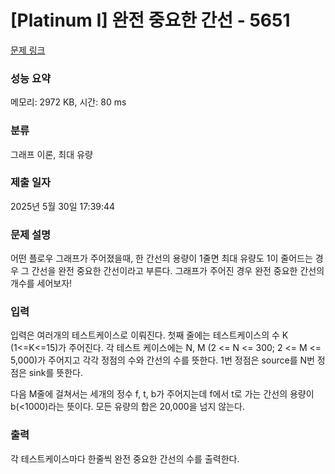# [Platinum I] 완전 중요한 간선 - 5651 

[문제 링크](https://www.acmicpc.net/problem/5651) 

### 성능 요약

메모리: 2972 KB, 시간: 80 ms

### 분류

그래프 이론, 최대 유량

### 제출 일자

2025년 5월 30일 17:39:44

### 문제 설명

<p>어떤 플로우 그래프가 주어졌을때, 한 간선의 용량이 1줄면 최대 유량도 1이 줄어드는 경우 그 간선을 완전 중요한 간선이라고 부른다. 그래프가 주어진 경우 완전 중요한 간선의 개수를 세어보자!</p>

### 입력 

 <p>입력은 여러개의 테스트케이스로 이뤄진다. 첫째 줄에는 테스트케이스의 수 K (1<=K<=15)가 주어진다.  각 테스트 케이스에는 N, M (2 <= N <= 300; 2 <= M <= 5,000)가 주어지고 각각 정점의 수와 간선의 수를 뜻한다. 1번 정점은 source를 N번 정점은 sink를 뜻한다. </p>

<p>다음 M줄에 걸쳐서는 세개의 정수 f, t, b가 주어지는데 f에서 t로 가는 간선의 용량이 b(<1000)라는 뜻이다. 모든 유량의 합은 20,000을 넘지 않는다.</p>

### 출력 

 <p>각 테스트케이스마다 한줄씩 완전 중요한 간선의 수를 출력한다.</p>

